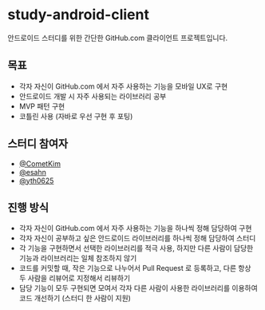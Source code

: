 # study-android-client
안드로이드 스터디를 위한 간단한 GitHub.com 클라이언트 프로젝트입니다.

## 목표
* 각자 자신이 GitHub.com 에서 자주 사용하는 기능을 모바일 UX로 구현
* 안드로이드 개발 시 자주 사용되는 라이브러리 공부
* MVP 패턴 구현
* 코틀린 사용 (자바로 우선 구현 후 포팅)

## 스터디 참여자
* [@CometKim](https://github.com/CometKim)
* [@esahn](https://github.com/esahn)
* [@yth0625](https://github.com/yth0625)

## 진행 방식
* 각자 자신이 GitHub.com 에서 자주 사용하는 기능을 하나씩 정해 담당하여 구현
* 각자 자신이 공부하고 싶은 안드로이드 라이브러리를 하나씩 정해 담당하여 스터디
* 각 기능을 구현하면서 선택한 라이브러리를 적극 사용, 하지만 다른 사람이 담당한 기능과 라이브러리는 일체 참조하지 않기
* 코드를 커밋할 때, 작은 기능으로 나누어서 Pull Request 로 등록하고, 다른 항상 두 사람을 리뷰어로 지정해서 리뷰하기
* 담당 기능이 모두 구현되면 모여서 각자 다른 사람이 사용한 라이브러리를 이용하여 코드 개선하기 (스터디 한 사람이 지원)

